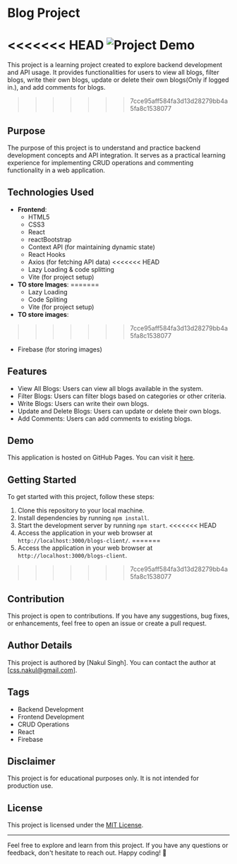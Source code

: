 # Blog Project

<<<<<<< HEAD
![Project Demo](https://nakul6686.github.io/blogs-client/assets/website.png)
=======
This project is a learning project created to explore backend development and API usage. It provides functionalities for users to view all blogs, filter blogs, write their own blogs, update or delete their own blogs(Only if logged in.), and add comments for blogs.
>>>>>>> 7cce95aff584fa3d13d28279bb4a5fa8c1538077

## Purpose

The purpose of this project is to understand and practice backend development concepts and API integration. It serves as a practical learning experience for implementing CRUD operations and commenting functionality in a web application.

## Technologies Used

- **Frontend**:
  - HTML5
  - CSS3
  - React
  - reactBootstrap
  - Context API (for maintaining dynamic state)
  - React Hooks
  - Axios (for fetching API data)
<<<<<<< HEAD
  - Lazy Loading & code splitting 
  - Vite (for project setup)
- **TO store Images**:
=======
  - Lazy Loading
  - Code Spliting
  - Vite (for project setup)
- **TO store images**:
>>>>>>> 7cce95aff584fa3d13d28279bb4a5fa8c1538077
  - Firebase (for storing images)

## Features

- View All Blogs: Users can view all blogs available in the system.
- Filter Blogs: Users can filter blogs based on categories or other criteria.
- Write Blogs: Users can write their own blogs.
- Update and Delete Blogs: Users can update or delete their own blogs.
- Add Comments: Users can add comments to existing blogs.

## Demo

This application is hosted on GitHub Pages. You can visit it [here](https://nakul6686.github.io/blogs-client/).

## Getting Started

To get started with this project, follow these steps:

1. Clone this repository to your local machine.
2. Install dependencies by running `npm install`.
3. Start the development server by running `npm start`.
<<<<<<< HEAD
4. Access the application in your web browser at `http://localhost:3000/blogs-client/`.
=======
4. Access the application in your web browser at `http://localhost:3000/blogs-client`.
>>>>>>> 7cce95aff584fa3d13d28279bb4a5fa8c1538077

## Contribution

This project is open to contributions. If you have any suggestions, bug fixes, or enhancements, feel free to open an issue or create a pull request.

## Author Details

This project is authored by [Nakul Singh]. You can contact the author at [css.nakul@gmail.com].

## Tags

- Backend Development
- Frontend Development
- CRUD Operations
- React
- Firebase

## Disclaimer

This project is for educational purposes only. It is not intended for production use.

## License

This project is licensed under the [MIT License](LICENSE).

---

Feel free to explore and learn from this project. If you have any questions or feedback, don't hesitate to reach out. Happy coding! 🚀

